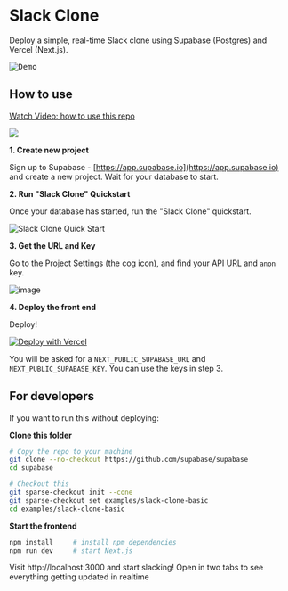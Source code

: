 # Slack Clone

Deploy a simple, real-time Slack clone using Supabase (Postgres) and Vercel (Next.js).

<p>
<kbd>
<img src="https://media.giphy.com/media/J07U8iblJhlKDqZOxV/giphy.gif" alt="Demo"/>
</kbd>
</p>


## How to use

<a href="https://www.loom.com/share/31eec9b656e44b8d87c88bde8a465676"> <p>Watch Video: how to use this repo</p> <img style="max-width:300px;" src="https://cdn.loom.com/sessions/thumbnails/31eec9b656e44b8d87c88bde8a465676-with-play.gif"> </a>

**1. Create new project**

Sign up to Supabase - [https://app.supabase.io](https://app.supabase.io) and create a new project. Wait for your database to start.

**2. Run "Slack Clone" Quickstart**

Once your database has started, run the "Slack Clone" quickstart.

![Slack Clone Quick Start](https://user-images.githubusercontent.com/10214025/88916135-1b1d7a00-d298-11ea-82e7-e2c18314e805.png)

**3. Get the URL and Key**

Go to the Project Settings (the cog icon), and find your API URL and `anon` key.

![image](https://user-images.githubusercontent.com/10214025/88916245-528c2680-d298-11ea-8a71-708f93e1ce4f.png)

**4. Deploy the front end**

Deploy!

[![Deploy with Vercel](https://vercel.com/button)](https://vercel.com/import/git?s=https%3A%2F%2Fgithub.com%2Fsupabase%2Fsupabase%2Ftree%2Fmaster%2Fexamples%2Fslack-clone&env=NEXT_PUBLIC_SUPABASE_URL,NEXT_PUBLIC_SUPABASE_KEY&envDescription=Find%20the%20Supabase%20URL%20and%20key%20in%20the%20your%20auto-generated%20docs%20at%20app.supabase.io&project-name=supabase-slack-clone&repo-name=supabase-slack-clone)

You will be asked for a `NEXT_PUBLIC_SUPABASE_URL` and `NEXT_PUBLIC_SUPABASE_KEY`. You can use the keys in step 3.


## For developers

If you want to run this without deploying: 

**Clone this folder**

```sh
# Copy the repo to your machine
git clone --no-checkout https://github.com/supabase/supabase
cd supabase

# Checkout this 
git sparse-checkout init --cone
git sparse-checkout set examples/slack-clone-basic
cd examples/slack-clone-basic
```

**Start the frontend**

```sh
npm install     # install npm dependencies
npm run dev     # start Next.js
```

Visit http://localhost:3000 and start slacking! Open in two tabs to see everything getting updated in realtime

